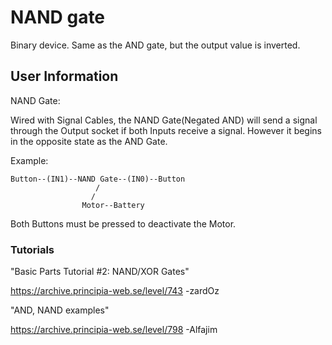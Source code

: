 # NAND gate
Binary device. Same as the AND gate, but the output value is inverted.

## User Information
NAND Gate:

Wired with Signal Cables, the NAND Gate(Negated AND) will send a signal through the Output socket if both Inputs receive a signal. However it begins in the opposite state as the AND Gate.

Example:

```
Button--(IN1)--NAND Gate--(IN0)--Button
                   /
                  /
                Motor--Battery
```

Both Buttons must be pressed to deactivate the Motor.

### Tutorials
"Basic Parts Tutorial #2: NAND/XOR Gates"

https://archive.principia-web.se/level/743 -zardOz

"AND, NAND examples"

https://archive.principia-web.se/level/798 -Alfajim